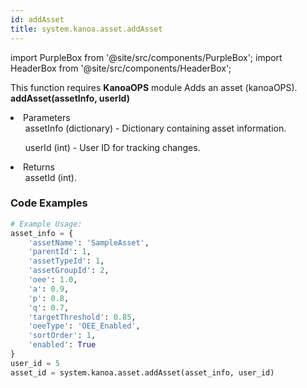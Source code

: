 ```yaml
---
id: addAsset
title: system.kanoa.asset.addAsset
---
```


import PurpleBox from '@site/src/components/PurpleBox';
import HeaderBox from '@site/src/components/HeaderBox';

<PurpleBox>This function requires <b>KanoaOPS</b> module</PurpleBox>
<HeaderBox header="Description">Adds an asset (kanoaOPS).</HeaderBox>
<HeaderBox header="Syntax">
    <b>addAsset(assetInfo, userId)</b>
    <li> Parameters <br />
        <ul>assetInfo (dictionary) - Dictionary containing asset information.</ul>
        <ul>userId (int) - User ID for tracking changes.</ul>
    </li>
    <li> Returns <br />
        <ul>assetId (int).</ul>
    </li>
</HeaderBox>

### Code Examples

```python
# Example Usage:
asset_info = {
    'assetName': 'SampleAsset',
    'parentId': 1,
    'assetTypeId': 1,
    'assetGroupId': 2,
    'oee': 1.0,
    'a': 0.9,
    'p': 0.8,
    'q': 0.7,
    'targetThreshold': 0.85,
    'oeeType': 'OEE_Enabled',
    'sortOrder': 1,
    'enabled': True
}
user_id = 5
asset_id = system.kanoa.asset.addAsset(asset_info, user_id)
